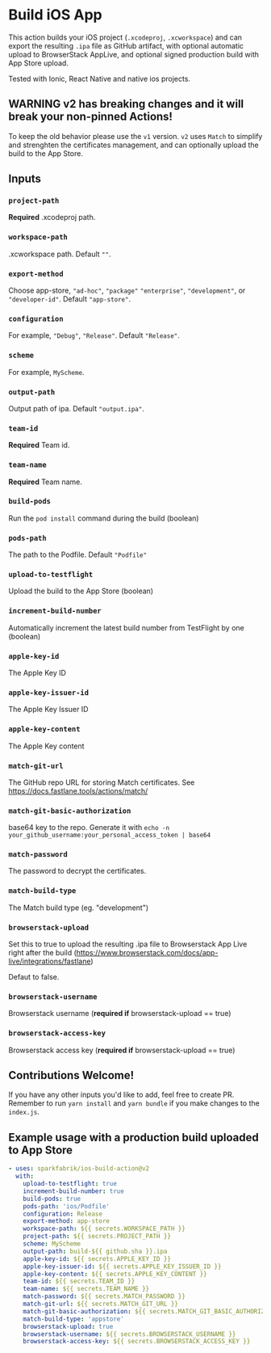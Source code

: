 # Build iOS App

This action builds your iOS project (`.xcodeproj`, `.xcworkspace`) and can export the resulting `.ipa` file as GitHub artifact, with optional automatic upload to BrowserStack AppLive, and optional signed production build with App Store upload.

Tested with Ionic, React Native and native ios projects.

## WARNING v2 has breaking changes and it will break your non-pinned Actions!

To keep the old behavior please use the `v1` version.
`v2` uses `Match` to simplify and strenghten the certificates management, and can optionally upload the build to the App Store.

## Inputs

### `project-path`

**Required** .xcodeproj path.

### `workspace-path`

.xcworkspace path. Default `""`.

### `export-method`

Choose app-store, `"ad-hoc"`, `"package"` `"enterprise"`, `"development"`, or `"developer-id"`. Default `"app-store"`.

### `configuration`

For example, `"Debug"`, `"Release"`. Default `"Release"`.

### `scheme`

For example, `MyScheme`.

### `output-path`

Output path of ipa. Default `"output.ipa"`.

### `team-id`

**Required** Team id.

### `team-name`

**Required** Team name.

### `build-pods`

Run the `pod install` command during the build (boolean)

### `pods-path`

The path to the Podfile. Default `"Podfile"`

### `upload-to-testflight`

Upload the build to the App Store (boolean)

### `increment-build-number`

Automatically increment the latest build number from TestFlight by one (boolean)

### `apple-key-id`

The Apple Key ID

### `apple-key-issuer-id`

The Apple Key Issuer ID

### `apple-key-content`

The Apple Key content

### `match-git-url`

The GitHub repo URL for storing Match certificates.
See https://docs.fastlane.tools/actions/match/

### `match-git-basic-authorization`

base64 key to the repo.
Generate it with `echo -n your_github_username:your_personal_access_token | base64`

### `match-password`

The password to decrypt the certificates.

### `match-build-type`

The Match build type (eg. "development")

### `browserstack-upload`

Set this to true to upload the resulting .ipa file to Browserstack App Live right after the build (https://www.browserstack.com/docs/app-live/integrations/fastlane)

Defaut to false.

### `browserstack-username`

Browserstack username (**required if** browserstack-upload == true)

### `browserstack-access-key`

Browserstack access key (**required if** browserstack-upload == true)

## Contributions Welcome!

If you have any other inputs you'd like to add, feel free to create PR.
Remember to run `yarn install` and `yarn bundle` if you make changes to the `index.js`.

## Example usage with a production build uploaded to App Store

```yaml
- uses: sparkfabrik/ios-build-action@v2
  with:
    upload-to-testflight: true
    increment-build-number: true
    build-pods: true
    pods-path: 'ios/Podfile'
    configuration: Release
    export-method: app-store
    workspace-path: ${{ secrets.WORKSPACE_PATH }}
    project-path: ${{ secrets.PROJECT_PATH }}
    scheme: MyScheme
    output-path: build-${{ github.sha }}.ipa
    apple-key-id: ${{ secrets.APPLE_KEY_ID }}
    apple-key-issuer-id: ${{ secrets.APPLE_KEY_ISSUER_ID }}
    apple-key-content: ${{ secrets.APPLE_KEY_CONTENT }}
    team-id: ${{ secrets.TEAM_ID }}
    team-name: ${{ secrets.TEAM_NAME }}
    match-password: ${{ secrets.MATCH_PASSWORD }}
    match-git-url: ${{ secrets.MATCH_GIT_URL }}
    match-git-basic-authorization: ${{ secrets.MATCH_GIT_BASIC_AUTHORIZATION }}
    match-build-type: 'appstore'
    browserstack-upload: true
    browserstack-username: ${{ secrets.BROWSERSTACK_USERNAME }}
    browserstack-access-key: ${{ secrets.BROWSERSTACK_ACCESS_KEY }}
```
